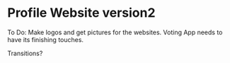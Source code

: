 # Profile Website version2

To Do: Make logos and get pictures for the websites. Voting App needs to have its finishing touches. 

Transitions?